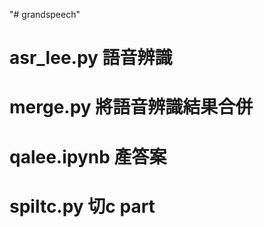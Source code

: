 "# grandspeech" 
# asr_lee.py 語音辨識 #
# merge.py 將語音辨識結果合併 #
# qalee.ipynb 產答案 #
# spiltc.py 切c part #